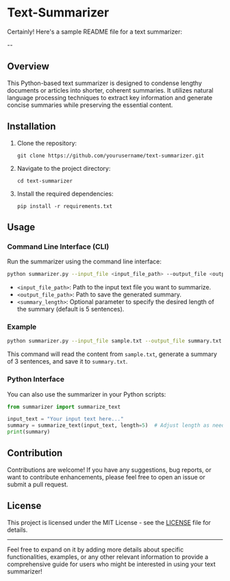 # Text-Summarizer
Certainly! Here's a sample README file for a text summarizer:

--

## Overview

This Python-based text summarizer is designed to condense lengthy documents or articles into shorter, coherent summaries. It utilizes natural language processing techniques to extract key information and generate concise summaries while preserving the essential content.

## Installation

1. Clone the repository:
    ```
    git clone https://github.com/yourusername/text-summarizer.git
    ```

2. Navigate to the project directory:
    ```
    cd text-summarizer
    ```

3. Install the required dependencies:
    ```
    pip install -r requirements.txt
    ```

## Usage

### Command Line Interface (CLI)

Run the summarizer using the command line interface:

```bash
python summarizer.py --input_file <input_file_path> --output_file <output_file_path> --length <summary_length>
```

- `<input_file_path>`: Path to the input text file you want to summarize.
- `<output_file_path>`: Path to save the generated summary.
- `<summary_length>`: Optional parameter to specify the desired length of the summary (default is 5 sentences).

### Example

```bash
python summarizer.py --input_file sample.txt --output_file summary.txt --length 3
```

This command will read the content from `sample.txt`, generate a summary of 3 sentences, and save it to `summary.txt`.

### Python Interface

You can also use the summarizer in your Python scripts:

```python
from summarizer import summarize_text

input_text = "Your input text here..."
summary = summarize_text(input_text, length=5)  # Adjust length as needed
print(summary)
```

## Contribution

Contributions are welcome! If you have any suggestions, bug reports, or want to contribute enhancements, please feel free to open an issue or submit a pull request.

## License

This project is licensed under the MIT License - see the [LICENSE](LICENSE) file for details.

---

Feel free to expand on it by adding more details about specific functionalities, examples, or any other relevant information to provide a comprehensive guide for users who might be interested in using your text summarizer!
